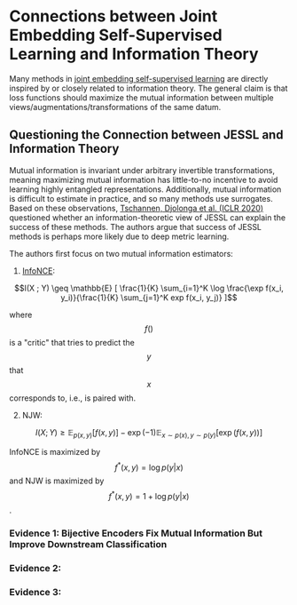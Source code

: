 # Connections between Joint Embedding Self-Supervised Learning and Information Theory

Many methods in [joint embedding self-supervised learning](../joint_embedding_ssl_overview.html) 
are directly inspired by or closely related to information theory. The general claim is 
that loss functions should maximize the mutual information between multiple views/augmentations/transformations
of the same datum.

## Questioning the Connection between JESSL and Information Theory

Mutual information is invariant under arbitrary invertible transformations, meaning maximizing mutual information
has little-to-no incentive to avoid learning highly entangled representations. Additionally, mutual information
is difficult to estimate in practice, and so many methods use surrogates. Based on these observations,
[Tschannen, Djolonga et al. (ICLR 2020)](https://arxiv.org/abs/1907.13625) questioned whether an information-theoretic
view of JESSL can explain the success of these methods. The authors argue that success of JESSL methods is 
perhaps more likely due to deep metric learning.

The authors first focus on two mutual information estimators: 

1. [InfoNCE](info_nce.html): 

$$I(X ; Y) \geq \mathbb{E} [ \frac{1}{K} \sum_{i=1}^K \log \frac{\exp f(x_i, y_i)}{\frac{1}{K} \sum_{j=1}^K exp f(x_i, y_j)} ]$$

where $$f()$$ is a "critic" that tries to predict the $$y$$ that $$x$$ corresponds to, i.e., is paired with.

2. NJW:

$$I(X ; Y) \geq \mathbb{E}_{p(x, y)}[f(x, y)] - \exp(-1) \mathbb{E}_{x \sim p(x), y \sim p(y)}[\exp(f(x,y))]$$

InfoNCE is maximized by $$f^*(x, y) = \log p(y| x)$$ and NJW is maximized by $$f^*(x, y) = 1 + \log p(y | x)$$.

### Evidence 1: Bijective Encoders Fix Mutual Information But Improve Downstream Classification

### Evidence 2: 

### Evidence 3:







